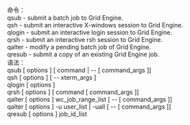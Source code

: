 命令：  
qsub   -  submit a batch job to Grid Engine.  
qsh    -  submit an interactive X-windows session to Grid Engine.  
qlogin -  submit an interactive login session to Grid Engine.  
qrsh   -  submit an interactive rsh session to Grid Engine.  
qalter -  modify a pending batch job of Grid Engine.  
qresub -  submit a copy of an existing Grid Engine job.  
 语法：  
       qsub [ options ] [ command | -- [ command_args ]]  
       qsh [ options ] [ -- xterm_args ]  
       qlogin [ options ]  
       qrsh [ options ] [ command [ command_args ]]  
       qalter [ options ] wc_job_range_list [ -- [ command_args ]]  
       qalter [ options ] -u user_list | -uall [ -- [ command_args ]]  
       qresub [ options ] job_id_list  
